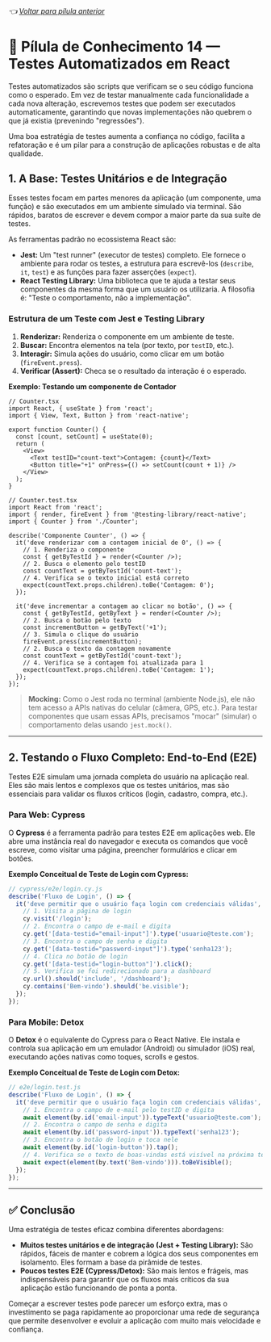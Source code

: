 ###### 👈 [Voltar para pílula anterior](https://github.com/ewerton5/reactJS-knowledge-nuggets/blob/main/content/013-code-standardization.md)

# 📘 Pílula de Conhecimento 14 — Testes Automatizados em React

Testes automatizados são scripts que verificam se o seu código funciona como o esperado. Em vez de testar manualmente cada funcionalidade a cada nova alteração, escrevemos testes que podem ser executados automaticamente, garantindo que novas implementações não quebrem o que já existia (prevenindo "regressões").

Uma boa estratégia de testes aumenta a confiança no código, facilita a refatoração e é um pilar para a construção de aplicações robustas e de alta qualidade.

## 1\. A Base: Testes Unitários e de Integração

Esses testes focam em partes menores da aplicação (um componente, uma função) e são executados em um ambiente simulado via terminal. São rápidos, baratos de escrever e devem compor a maior parte da sua suíte de testes.

As ferramentas padrão no ecossistema React são:

  * **Jest:** Um "test runner" (executor de testes) completo. Ele fornece o ambiente para rodar os testes, a estrutura para escrevê-los (`describe`, `it`, `test`) e as funções para fazer asserções (`expect`).
  * **React Testing Library:** Uma biblioteca que te ajuda a testar seus componentes da mesma forma que um usuário os utilizaria. A filosofia é: "Teste o comportamento, não a implementação".

### Estrutura de um Teste com Jest e Testing Library

1.  **Renderizar:** Renderiza o componente em um ambiente de teste.
2.  **Buscar:** Encontra elementos na tela (por texto, por `testID`, etc.).
3.  **Interagir:** Simula ações do usuário, como clicar em um botão (`fireEvent.press`).
4.  **Verificar (Assert):** Checa se o resultado da interação é o esperado.

**Exemplo: Testando um componente de Contador**

```tsx
// Counter.tsx
import React, { useState } from 'react';
import { View, Text, Button } from 'react-native';

export function Counter() {
  const [count, setCount] = useState(0);
  return (
    <View>
      <Text testID="count-text">Contagem: {count}</Text>
      <Button title="+1" onPress={() => setCount(count + 1)} />
    </View>
  );
}

// Counter.test.tsx
import React from 'react';
import { render, fireEvent } from '@testing-library/react-native';
import { Counter } from './Counter';

describe('Componente Counter', () => {
  it('deve renderizar com a contagem inicial de 0', () => {
    // 1. Renderiza o componente
    const { getByTestId } = render(<Counter />);
    // 2. Busca o elemento pelo testID
    const countText = getByTestId('count-text');
    // 4. Verifica se o texto inicial está correto
    expect(countText.props.children).toBe('Contagem: 0');
  });

  it('deve incrementar a contagem ao clicar no botão', () => {
    const { getByTestId, getByText } = render(<Counter />);
    // 2. Busca o botão pelo texto
    const incrementButton = getByText('+1');
    // 3. Simula o clique do usuário
    fireEvent.press(incrementButton);
    // 2. Busca o texto da contagem novamente
    const countText = getByTestId('count-text');
    // 4. Verifica se a contagem foi atualizada para 1
    expect(countText.props.children).toBe('Contagem: 1');
  });
});
```

> **Mocking:** Como o Jest roda no terminal (ambiente Node.js), ele não tem acesso a APIs nativas do celular (câmera, GPS, etc.). Para testar componentes que usam essas APIs, precisamos "mocar" (simular) o comportamento delas usando `jest.mock()`.

-----

## 2\. Testando o Fluxo Completo: End-to-End (E2E)

Testes E2E simulam uma jornada completa do usuário na aplicação real. Eles são mais lentos e complexos que os testes unitários, mas são essenciais para validar os fluxos críticos (login, cadastro, compra, etc.).

### Para Web: Cypress

O **Cypress** é a ferramenta padrão para testes E2E em aplicações web. Ele abre uma instância real do navegador e executa os comandos que você escreve, como visitar uma página, preencher formulários e clicar em botões.

**Exemplo Conceitual de Teste de Login com Cypress:**

```javascript
// cypress/e2e/login.cy.js
describe('Fluxo de Login', () => {
  it('deve permitir que o usuário faça login com credenciais válidas', () => {
    // 1. Visita a página de login
    cy.visit('/login');
    // 2. Encontra o campo de e-mail e digita
    cy.get('[data-testid="email-input"]').type('usuario@teste.com');
    // 3. Encontra o campo de senha e digita
    cy.get('[data-testid="password-input"]').type('senha123');
    // 4. Clica no botão de login
    cy.get('[data-testid="login-button"]').click();
    // 5. Verifica se foi redirecionado para a dashboard
    cy.url().should('include', '/dashboard');
    cy.contains('Bem-vindo').should('be.visible');
  });
});
```

### Para Mobile: Detox

O **Detox** é o equivalente do Cypress para o React Native. Ele instala e controla sua aplicação em um emulador (Android) ou simulador (iOS) real, executando ações nativas como toques, scrolls e gestos.

**Exemplo Conceitual de Teste de Login com Detox:**

```javascript
// e2e/login.test.js
describe('Fluxo de Login', () => {
  it('deve permitir que o usuário faça login com credenciais válidas', async () => {
    // 1. Encontra o campo de e-mail pelo testID e digita
    await element(by.id('email-input')).typeText('usuario@teste.com');
    // 2. Encontra o campo de senha e digita
    await element(by.id('password-input')).typeText('senha123');
    // 3. Encontra o botão de login e toca nele
    await element(by.id('login-button')).tap();
    // 4. Verifica se o texto de boas-vindas está visível na próxima tela
    await expect(element(by.text('Bem-vindo'))).toBeVisible();
  });
});
```

-----

## ✅ Conclusão

Uma estratégia de testes eficaz combina diferentes abordagens:

  * **Muitos testes unitários e de integração (Jest + Testing Library):** São rápidos, fáceis de manter e cobrem a lógica dos seus componentes em isolamento. Eles formam a base da pirâmide de testes.
  * **Poucos testes E2E (Cypress/Detox):** São mais lentos e frágeis, mas indispensáveis para garantir que os fluxos mais críticos da sua aplicação estão funcionando de ponta a ponta.

Começar a escrever testes pode parecer um esforço extra, mas o investimento se paga rapidamente ao proporcionar uma rede de segurança que permite desenvolver e evoluir a aplicação com muito mais velocidade e confiança.
